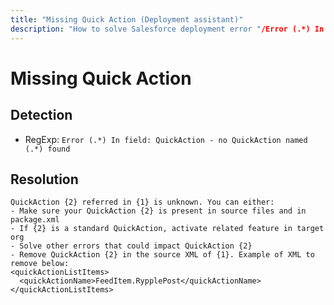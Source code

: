 ```yaml
---
title: "Missing Quick Action (Deployment assistant)"
description: "How to solve Salesforce deployment error "/Error (.*) In field: QuickAction - no QuickAction named (.*) found""
---
```

<!-- markdownlint-disable MD013 -->
# Missing Quick Action

## Detection

- RegExp: `Error (.*) In field: QuickAction - no QuickAction named (.*) found`

## Resolution

```shell
QuickAction {2} referred in {1} is unknown. You can either:
- Make sure your QuickAction {2} is present in source files and in package.xml
- If {2} is a standard QuickAction, activate related feature in target org
- Solve other errors that could impact QuickAction {2}
- Remove QuickAction {2} in the source XML of {1}. Example of XML to remove below:
<quickActionListItems>
  <quickActionName>FeedItem.RypplePost</quickActionName>
</quickActionListItems>
```
